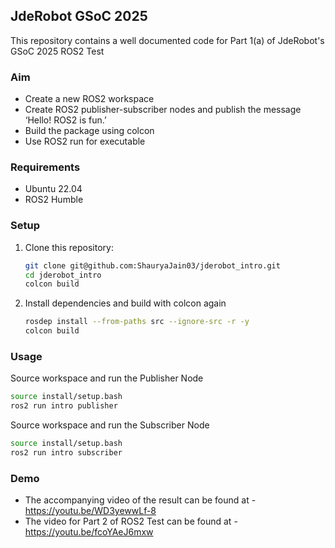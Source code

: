 ## JdeRobot GSoC 2025
This repository contains a well documented code for Part 1(a) of JdeRobot's GSoC 2025 ROS2 Test

### Aim
- Create a new ROS2 workspace
- Create ROS2 publisher-subscriber nodes and publish the message ‘Hello! ROS2 is fun.’
- Build the package using colcon
- Use ROS2 run for executable

### Requirements

- Ubuntu 22.04
- ROS2 Humble

### Setup

1. Clone this repository:
   ```sh
   git clone git@github.com:ShauryaJain03/jderobot_intro.git
   cd jderobot_intro
   colcon build
   ```
   
2. Install dependencies and build with colcon again
   ```sh
   rosdep install --from-paths src --ignore-src -r -y
   colcon build
   ```

### Usage

Source workspace and run the Publisher Node

   ```sh
   source install/setup.bash
   ros2 run intro publisher
   ```
Source workspace and run the Subscriber Node
   ```sh
   source install/setup.bash
   ros2 run intro subscriber
   ```

### Demo
- The accompanying video of the result can be found at - https://youtu.be/WD3yewwLf-8
- The video for Part 2 of ROS2 Test can be found at - https://youtu.be/fcoYAeJ6mxw

